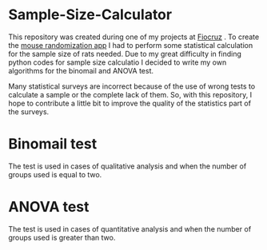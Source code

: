 # Sample-Size-Calculator
This repository was created during one of my projects at [Fiocruz](https://portal.fiocruz.br/) . To create the [mouse randomization app](https://www.google.com/search?q=tradutor) I had to perform some statistical calculation for the sample size of rats needed. 
Due to my great difficulty in finding python codes for sample size calculatio I decided to write my own algorithms for the binomail and ANOVA test.

Many statistical surveys are incorrect because of the use of wrong tests to calculate a sample or the complete lack of them. So, with this repository, I hope to contribute a little bit to improve the quality of the statistics part of the surveys.

# Binomail test
The test is used in cases of qualitative analysis and when the number of groups used is equal to two.

# ANOVA test
The test is used in cases of quantitative analysis and when the number of groups used is greater than two.
